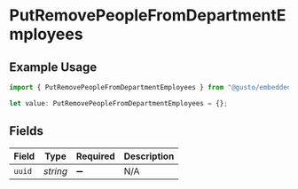 # PutRemovePeopleFromDepartmentEmployees

## Example Usage

```typescript
import { PutRemovePeopleFromDepartmentEmployees } from "@gusto/embedded-api/models/operations";

let value: PutRemovePeopleFromDepartmentEmployees = {};
```

## Fields

| Field              | Type               | Required           | Description        |
| ------------------ | ------------------ | ------------------ | ------------------ |
| `uuid`             | *string*           | :heavy_minus_sign: | N/A                |